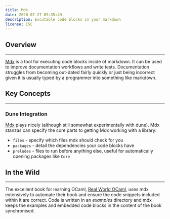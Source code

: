 ```yaml
---
title: Mdx
date: 2020-07-27 09:35:49
description: Excutable code blocks in your markdown
license: ISC
---
```


## Overview

---

[Mdx](https://github.com/realworldocaml/mdx) is a tool for executing code blocks inside of markdown. It can be used to improve documentation workflows and write tests. Documentation struggles from becoming out-dated fairly quickly or just being incorrect given it is usually typed by a programmer into something like markdown.  

## Key Concepts

---

### Dune Integration

[Mdx](https://dune.readthedocs.io/en/stable/dune-files.html#mdx-since-2-4) plays nicely (although still somewhat experimentally with dune). Mdx stanzas can specify the core parts to getting Mdx working with a library: 

- `files` - specify which files mdx should check for you
- `packages` - detail the dependencies your code blocks have
- `preludes` - files to run before anything else, useful for automatically opening packages like `Core`

## In the Wild

---

The excellent book for learning OCaml, [Real World OCaml,](https://github.com/realworldocaml/book) uses mdx extensively to automate their book and ensure the code snippets included within it are correct. Code is written in an *examples* directory and mdx keeps the examples and embedded code blocks in the content of the book synchronised.